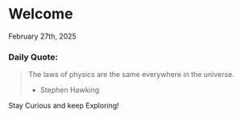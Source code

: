 # Welcome

February 27th, 2025

### Daily Quote:
> The laws of physics are the same everywhere in the universe.
> 	- Stephen Hawking

Stay Curious and keep Exploring!
